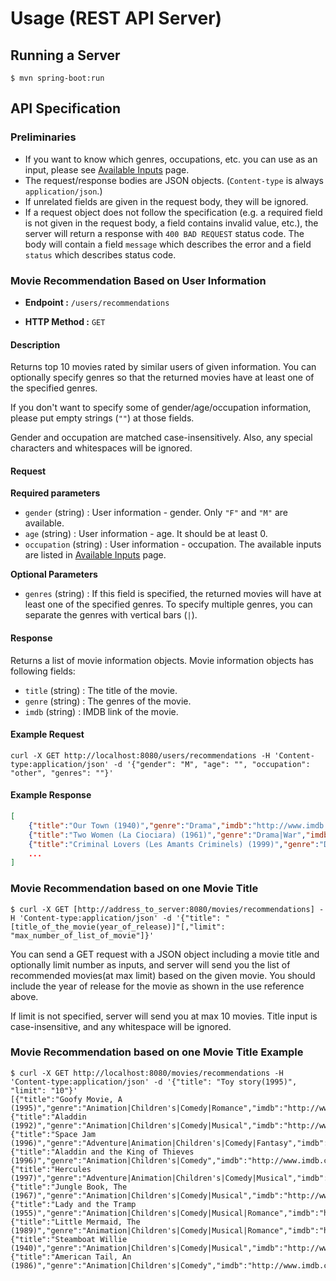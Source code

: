 # Usage (REST API Server)

## Running a Server

```
$ mvn spring-boot:run
```

## API Specification

### Preliminaries

- If you want to know which genres, occupations, etc. you can use as an input,
  please see [Available Inputs](available-inputs.md) page.
- The request/response bodies are JSON objects. (`Content-type` is always `application/json`.)
- If unrelated fields are given in the request body, they will be ignored.
- If a request object does not follow the specification (e.g. a required field is not given in the request body, a field contains invalid value, etc.), the server will return a response with `400 BAD REQUEST` status code. The body will contain a field `message` which describes the error and a field `status` which describes status code.

### Movie Recommendation Based on User Information

- **Endpoint :** `/users/recommendations`

- **HTTP Method :** `GET`

#### Description

Returns top 10 movies rated by similar users of given information. You can optionally specify genres so that the returned movies have at least one of the specified genres.

If you don't want to specify some of gender/age/occupation information, please put empty strings (`""`) at those fields.

Gender and occupation are matched case-insensitively. Also, any special characters and whitespaces will be ignored.

#### Request

**Required parameters**

- `gender` (string) : User information - gender. Only `"F"` and `"M"` are available.
- `age` (string) : User information - age. It should be at least 0.
- `occupation` (string) : User information - occupation. The available inputs are listed in [Available Inputs](available-inputs.md) page.

**Optional Parameters**

- `genres` (string) : If this field is specified, the returned movies will have at least one of the specified genres. To specify multiple genres, you can separate the genres with vertical bars (`|`).

#### Response

Returns a list of movie information objects. Movie information objects has following fields:

- `title` (string) : The title of the movie.
- `genre` (string) : The genres of the movie.
- `imdb` (string) : IMDB link of the movie.

#### Example Request

```shell
curl -X GET http://localhost:8080/users/recommendations -H 'Content-type:application/json' -d '{"gender": "M", "age": "", "occupation": "other", "genres": ""}'
```

#### Example Response

```json
[
	{"title":"Our Town (1940)","genre":"Drama","imdb":"http://www.imdb.com/title/tt0032881"},
	{"title":"Two Women (La Ciociara) (1961)","genre":"Drama|War","imdb":"http://www.imdb.com/title/tt0054749"},
	{"title":"Criminal Lovers (Les Amants Criminels) (1999)","genre":"Drama|Romance","imdb":"http://www.imdb.com/title/tt0205735"},
	...
]
```

### Movie Recommendation based on one Movie Title

```
$ curl -X GET [http://address_to_server:8080/movies/recommendations] -H 'Content-type:application/json' -d '{"title": "[title_of_the_movie(year_of_release)]"[,"limit": "max_number_of_list_of_movie"]}'
```

You can send a GET request with a JSON object including a movie title and optionally limit number as inputs, and server will send you the list of recommended movies(at max limit) based on the given movie. You should include the year of release for the movie as shown in the use reference above.

If limit is not specified, server will send you at max 10 movies.
Title input is case-insensitive, and any whitespace will be ignored.

### Movie Recommendation based on one Movie Title Example

```
$ curl -X GET http://localhost:8080/movies/recommendations -H 'Content-type:application/json' -d '{"title": "Toy story(1995)", "limit": "10"}'
[{"title":"Goofy Movie, A (1995)","genre":"Animation|Children's|Comedy|Romance","imdb":"http://www.imdb.com/title/tt0113198"},{"title":"Aladdin (1992)","genre":"Animation|Children's|Comedy|Musical","imdb":"http://www.imdb.com/title/tt0827990"},{"title":"Space Jam (1996)","genre":"Adventure|Animation|Children's|Comedy|Fantasy","imdb":"http://www.imdb.com/title/tt0117705"},{"title":"Aladdin and the King of Thieves (1996)","genre":"Animation|Children's|Comedy","imdb":"http://www.imdb.com/title/tt0115491"},{"title":"Hercules (1997)","genre":"Adventure|Animation|Children's|Comedy|Musical","imdb":"http://www.imdb.com/title/tt0119282"},{"title":"Jungle Book, The (1967)","genre":"Animation|Children's|Comedy|Musical","imdb":"http://www.imdb.com/title/tt0061852"},{"title":"Lady and the Tramp (1955)","genre":"Animation|Children's|Comedy|Musical|Romance","imdb":"http://www.imdb.com/title/tt0048280"},{"title":"Little Mermaid, The (1989)","genre":"Animation|Children's|Comedy|Musical|Romance","imdb":"http://www.imdb.com/title/tt0097757"},{"title":"Steamboat Willie (1940)","genre":"Animation|Children's|Comedy|Musical","imdb":"http://www.imdb.com/title/tt0019422"},{"title":"American Tail, An (1986)","genre":"Animation|Children's|Comedy","imdb":"http://www.imdb.com/title/tt0090633"}]
```
